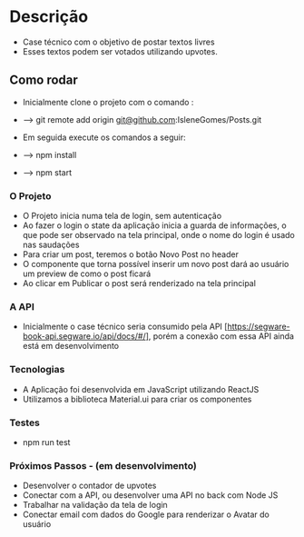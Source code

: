 # Descrição

  - Case técnico com o objetivo de postar textos livres
  - Esses textos podem ser votados utilizando upvotes.

## Como rodar

  - Inicialmente clone o projeto com o comando :
  - --> git remote add origin git@github.com:IsleneGomes/Posts.git

  - Em seguida execute os comandos a seguir:
  - --> npm install
  - --> npm start

### O Projeto

- O Projeto inicia numa tela de login, sem autenticação
- Ao fazer o login o state da aplicação inicia a guarda de informações, o que pode ser observado na tela principal, onde o nome do login é usado nas saudações
- Para criar um post, teremos o botão Novo Post no header
- O componente que torna possível inserir um novo post dará ao usuário um preview de como o post ficará
- Ao clicar em Publicar o post será renderizado na tela principal

### A API

- Inicialmente o case técnico seria consumido pela API [https://segware-book-api.segware.io/api/docs/#/], porém a conexão com essa API ainda está em desenvolvimento

### Tecnologias

- A Aplicação foi desenvolvida em JavaScript utilizando ReactJS
- Utilizamos a biblioteca Material.ui para criar os componentes

### Testes

- npm run test

### Próximos Passos - (em desenvolvimento)

- Desenvolver o contador de upvotes
- Conectar com a API, ou desenvolver uma API no back com Node JS
- Trabalhar na validação da tela de login
- Conectar email com dados do Google para renderizar o Avatar do usuário
